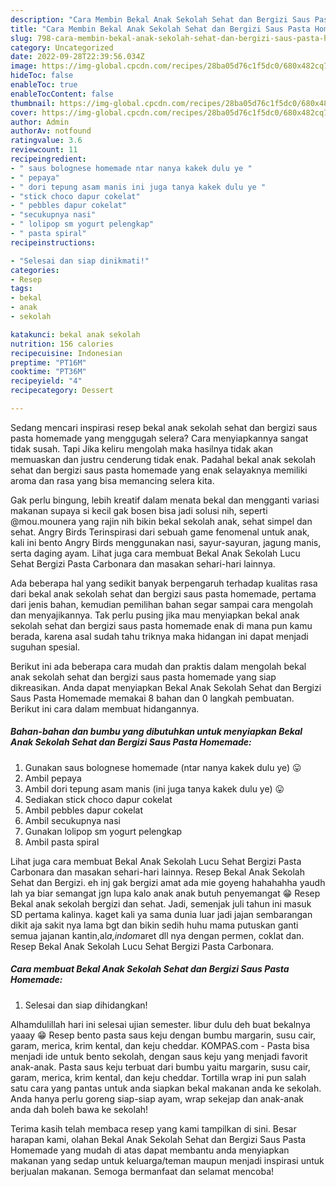 ```yaml
---
description: "Cara Membin Bekal Anak Sekolah Sehat dan Bergizi Saus Pasta Homemade yang Lezat Sekali"
title: "Cara Membin Bekal Anak Sekolah Sehat dan Bergizi Saus Pasta Homemade yang Lezat Sekali"
slug: 798-cara-membin-bekal-anak-sekolah-sehat-dan-bergizi-saus-pasta-homemade-yang-lezat-sekali
category: Uncategorized
date: 2022-09-28T22:39:56.034Z
image: https://img-global.cpcdn.com/recipes/28ba05d76c1f5dc0/680x482cq70/bekal-anak-sekolah-sehat-dan-bergizi-saus-pasta-homemade-foto-resep-utama.jpg
hideToc: false
enableToc: true
enableTocContent: false
thumbnail: https://img-global.cpcdn.com/recipes/28ba05d76c1f5dc0/680x482cq70/bekal-anak-sekolah-sehat-dan-bergizi-saus-pasta-homemade-foto-resep-utama.jpg
cover: https://img-global.cpcdn.com/recipes/28ba05d76c1f5dc0/680x482cq70/bekal-anak-sekolah-sehat-dan-bergizi-saus-pasta-homemade-foto-resep-utama.jpg
author: Admin
authorAv: notfound
ratingvalue: 3.6
reviewcount: 11
recipeingredient:
- " saus bolognese homemade ntar nanya kakek dulu ye "
- " pepaya"
- " dori tepung asam manis ini juga tanya kakek dulu ye "
- "stick choco dapur cokelat"
- " pebbles dapur cokelat"
- "secukupnya nasi"
- " lolipop sm yogurt pelengkap"
- " pasta spiral"
recipeinstructions:

- "Selesai dan siap dinikmati!"
categories:
- Resep
tags:
- bekal
- anak
- sekolah

katakunci: bekal anak sekolah 
nutrition: 156 calories
recipecuisine: Indonesian
preptime: "PT16M"
cooktime: "PT36M"
recipeyield: "4"
recipecategory: Dessert

---
```



Sedang mencari inspirasi resep bekal anak sekolah sehat dan bergizi saus pasta homemade yang menggugah selera? Cara menyiapkannya sangat tidak susah. Tapi Jika keliru mengolah maka hasilnya tidak akan memuaskan dan justru cenderung tidak enak. Padahal bekal anak sekolah sehat dan bergizi saus pasta homemade yang enak selayaknya memiliki aroma dan rasa yang bisa memancing selera kita.


Gak perlu bingung, lebih kreatif dalam menata bekal dan mengganti variasi makanan supaya si kecil gak bosen bisa jadi solusi nih, seperti @mou.mounera yang rajin nih bikin bekal sekolah anak, sehat simpel dan sehat. Angry Birds Terinspirasi dari sebuah game fenomenal untuk anak, kali ini bento Angry Birds menggunakan nasi, sayur-sayuran, jagung manis, serta daging ayam. Lihat juga cara membuat Bekal Anak Sekolah Lucu Sehat Bergizi Pasta Carbonara dan masakan sehari-hari lainnya.

Ada beberapa hal yang sedikit banyak berpengaruh terhadap kualitas rasa dari bekal anak sekolah sehat dan bergizi saus pasta homemade, pertama dari jenis bahan, kemudian pemilihan bahan segar sampai cara mengolah dan menyajikannya. Tak perlu pusing jika mau menyiapkan bekal anak sekolah sehat dan bergizi saus pasta homemade enak di mana pun kamu berada, karena asal sudah tahu triknya maka hidangan ini dapat menjadi suguhan spesial.


Berikut ini ada beberapa cara mudah dan praktis dalam mengolah bekal anak sekolah sehat dan bergizi saus pasta homemade yang siap dikreasikan. Anda dapat menyiapkan Bekal Anak Sekolah Sehat dan Bergizi Saus Pasta Homemade memakai 8 bahan dan 0 langkah pembuatan. Berikut ini cara dalam membuat hidangannya.

<!--inarticleads1-->

##### Bahan-bahan dan bumbu yang dibutuhkan untuk menyiapkan Bekal Anak Sekolah Sehat dan Bergizi Saus Pasta Homemade:

1. Gunakan  saus bolognese homemade (ntar nanya kakek dulu ye) 😛
1. Ambil  pepaya
1. Ambil  dori tepung asam manis (ini juga tanya kakek dulu ye) 😛
1. Sediakan stick choco dapur cokelat
1. Ambil  pebbles dapur cokelat
1. Ambil secukupnya nasi
1. Gunakan  lolipop sm yogurt pelengkap
1. Ambil  pasta spiral


Lihat juga cara membuat Bekal Anak Sekolah Lucu Sehat Bergizi Pasta Carbonara dan masakan sehari-hari lainnya. Resep Bekal Anak Sekolah Sehat dan Bergizi. eh inj gak bergizi amat ada mie goyeng hahahahha yaudh lah ya biar semangat jgn lupa kalo anak anak butuh penyemangat 😁 Resep Bekal anak sekolah bergizi dan sehat. Jadi, semenjak juli tahun ini masuk SD pertama kalinya. kaget kali ya sama dunia luar jadi jajan sembarangan dikit aja sakit nya lama bgt dan bikin sedih huhu mama putuskan ganti semua jajanan kantin,al*a,indom*aret dll nya dengan permen, coklat dan. Resep Bekal Anak Sekolah Lucu Sehat Bergizi Pasta Carbonara. 

<!--inarticleads2-->

##### Cara membuat Bekal Anak Sekolah Sehat dan Bergizi Saus Pasta Homemade:


1. Selesai dan siap dihidangkan!

Alhamdulillah hari ini selesai ujian semester. libur dulu deh buat bekalnya yaaay 😁 Resep bento pasta saus keju dengan bumbu margarin, susu cair, garam, merica, krim kental, dan keju cheddar. KOMPAS.com - Pasta bisa menjadi ide untuk bento sekolah, dengan saus keju yang menjadi favorit anak-anak. Pasta saus keju terbuat dari bumbu yaitu margarin, susu cair, garam, merica, krim kental, dan keju cheddar. Tortilla wrap ini pun salah satu cara yang pantas untuk anda siapkan bekal makanan anda ke sekolah. Anda hanya perlu goreng siap-siap ayam, wrap sekejap dan anak-anak anda dah boleh bawa ke sekolah! 

Terima kasih telah membaca resep yang kami tampilkan di sini. Besar harapan kami, olahan Bekal Anak Sekolah Sehat dan Bergizi Saus Pasta Homemade yang mudah di atas dapat membantu anda menyiapkan makanan yang sedap untuk keluarga/teman maupun menjadi inspirasi untuk berjualan makanan. Semoga bermanfaat dan selamat mencoba!
